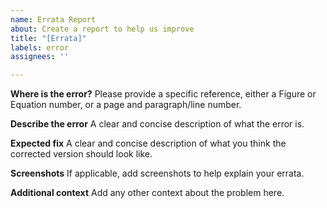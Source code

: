 ```yaml
---
name: Errata Report
about: Create a report to help us improve
title: "[Errata]"
labels: error
assignees: ''

---
```


**Where is the error?**
Please provide a specific reference, either a Figure or Equation number, or a page and paragraph/line number.

**Describe the error**
A clear and concise description of what the error is. 

**Expected fix**
A clear and concise description of what you think the corrected version should look like.

**Screenshots**
If applicable, add screenshots to help explain your errata.

**Additional context**
Add any other context about the problem here.
